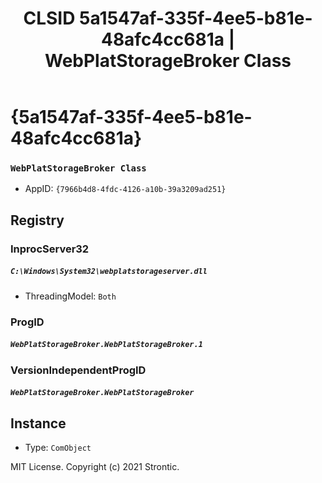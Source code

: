 ﻿---
title: "CLSID 5a1547af-335f-4ee5-b81e-48afc4cc681a | WebPlatStorageBroker Class"
excerpt: What is COM-Object CLSID 5a1547af-335f-4ee5-b81e-48afc4cc681a?
---

# {5a1547af-335f-4ee5-b81e-48afc4cc681a}

### `WebPlatStorageBroker Class`
* AppID: `{7966b4d8-4fdc-4126-a10b-39a3209ad251}`

## Registry


### InprocServer32

##### `C:\Windows\System32\webplatstorageserver.dll`
* ThreadingModel: `Both`

### ProgID

##### `WebPlatStorageBroker.WebPlatStorageBroker.1`

### VersionIndependentProgID

##### `WebPlatStorageBroker.WebPlatStorageBroker`

## Instance

* Type: `ComObject`

MIT License. Copyright (c) 2021 Strontic.


